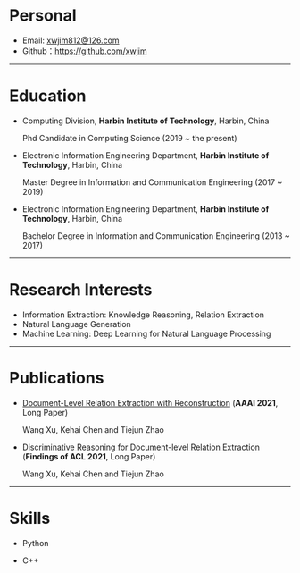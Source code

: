 # Personal

* Email: xwjim812@126.com
* Github：https://github.com/xwjim

---

# Education

* Computing Division, **Harbin Institute of Technology**, Harbin, China

    Phd Candidate in Computing Science (2019 ~ the present)

* Electronic Information Engineering Department, **Harbin Institute of Technology**, Harbin, China
 
    Master Degree in Information and Communication Engineering (2017 ~ 2019)

* Electronic Information Engineering Department, **Harbin Institute of Technology**, Harbin, China

    Bachelor Degree in Information and Communication Engineering (2013 ~ 2017)


---
# Research Interests
* Information Extraction: Knowledge Reasoning, Relation Extraction
* Natural Language Generation
* Machine Learning: Deep Learning for Natural Language Processing

---
# Publications

* [Document-Level Relation Extraction with Reconstruction](https://arxiv.org/pdf/2012.11384.pdf) (**AAAI 2021**, Long Paper)
    
    Wang Xu, Kehai Chen and Tiejun Zhao

* [Discriminative Reasoning for Document-level Relation Extraction](https://arxiv.org/abs/2106.01562) (**Findings of ACL 2021**, Long Paper)

    Wang Xu, Kehai Chen and Tiejun Zhao

---

# Skills

* Python

* C++

